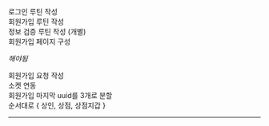 로그인 루틴 작성  
회원가입 루틴 작성  
정보 검증 루틴 작성 (개별)  
회원가입 페이지 구성  

*해야됨*  

회원가입 요청 작성  
소켓 연동  
회원가입 마지막 uuid를 3개로 분할  
순서대로 { 상인, 상점, 상점지갑 }

--------------------------------